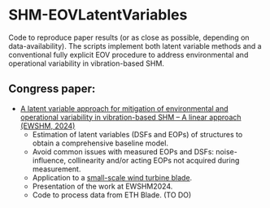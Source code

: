 # SHM-EOVLatentVariables

Code to reproduce paper results (or as close as possible, depending on data-availability). 
The scripts implement both latent variable methods and a conventional fully explicit EOV procedure to address environmental and operational variability in vibration-based SHM.

## Congress paper:

* [A latent variable approach for mitigation of environmental and operational variability in vibration-based SHM – A linear approach (EWSHM, 2024)](https://www.ndt.net/search/docs.php3?id=29704)
  * Estimation of latent variables (DSFs and EOPs) of structures to obtain a comprehensive baseline model.
  * Avoid common issues with measured EOPs and DSFs: noise-influence, collinearity and/or acting EOPs not acquired during measurement.
  * Application to a [small-scale wind turbine blade](https://doi.org/10.1002/stc.2660).
  * Presentation of the work at EWSHM2024.
  * Code to process data from ETH Blade. (TO DO)

